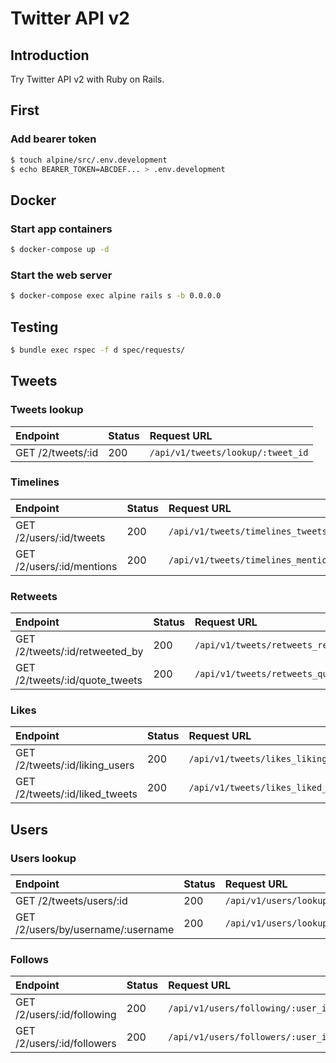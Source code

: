 # Twitter API v2

## Introduction

Try Twitter API v2 with Ruby on Rails.

## First

### Add bearer token

```bash
$ touch alpine/src/.env.development
$ echo BEARER_TOKEN=ABCDEF... > .env.development
```

## Docker

### Start app containers

```bash
$ docker-compose up -d
```

### Start the web server

```bash
$ docker-compose exec alpine rails s -b 0.0.0.0
```

## Testing

```bash
$ bundle exec rspec -f d spec/requests/
```

## Tweets

### Tweets lookup

| Endpoint          | Status | Request URL                       |
| :---------------- | :----- | :-------------------------------- |
| GET /2/tweets/:id | 200    | `/api/v1/tweets/lookup/:tweet_id` |

### Timelines

| Endpoint                  | Status | Request URL                                  |
| :------------------------ | :----- | :------------------------------------------- |
| GET /2/users/:id/tweets   | 200    | `/api/v1/tweets/timelines_tweets/:user_id`   |
| GET /2/users/:id/mentions | 200    | `/api/v1/tweets/timelines_mentions/:user_id` |

### Retweets

| Endpoint                       | Status | Request URL                                      |
| :----------------------------- | :----- | :----------------------------------------------- |
| GET /2/tweets/:id/retweeted_by | 200    | `/api/v1/tweets/retweets_retweeted_by/:tweet_id` |
| GET /2/tweets/:id/quote_tweets | 200    | `/api/v1/tweets/retweets_quote_tweets/:tweet_id` |

### Likes

| Endpoint                       | Status | Request URL                                   |
| :----------------------------- | :----- | :-------------------------------------------- |
| GET /2/tweets/:id/liking_users | 200    | `/api/v1/tweets/likes_liking_users/:tweet_id` |
| GET /2/tweets/:id/liked_tweets | 200    | `/api/v1/tweets/likes_liked_tweets/:user_id`  |

## Users

### Users lookup

| Endpoint                           | Status | Request URL                               |
| :--------------------------------- | :----- | :---------------------------------------- |
| GET /2/tweets/users/:id            | 200    | `/api/v1/users/lookup_id/:user_id`        |
| GET /2/users/by/username/:username | 200    | `/api/v1/users/lookup_username/:username` |

### Follows

| Endpoint                   | Status | Request URL                        |
| :------------------------- | :----- | :--------------------------------- |
| GET /2/users/:id/following | 200    | `/api/v1/users/following/:user_id` |
| GET /2/users/:id/followers | 200    | `/api/v1/users/followers/:user_id` |
